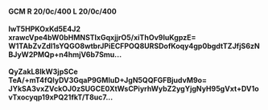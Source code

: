 #### GCM R 20/0c/400 L 20/0c/400
**lwT5HPKOxKd5E4J2**<br/>**xrawcVpe4bW0bHMNSTlxGqxjjrO5/xiThOv9IuKgpzE=**<br/>**W1TAbZvZdl1sYQGO8wtbrJPiECFPOQ8URSDofKoqy4gp0bgdtTZJfjS6zNBJyW2PMQp+n4hmjV6b7Smu...**<br/><br/>
**QyZakL8lkW3jpSCe**<br/>**TeA/+mT4fQlyDV3GqaP9GMluD+JgN5QQFGFBjudvM9o=**<br/>**JYkSA3vxZVckOJ0zSUGCE0XtWsCPiyrhWybZ2ygYjgNyH95gVxt+DV1ovTxocyqp19xPQ21fkT/T8uc7...**